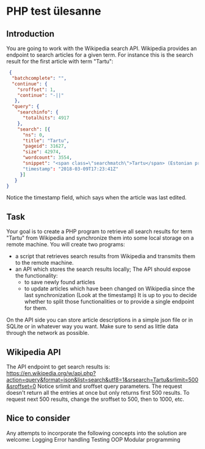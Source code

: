 # PHP test ülesanne

## Introduction

You are going to work with the Wikipedia search API. Wikipedia provides an endpoint to search articles for a given term. For instance this is the search result for the first
article with term "Tartu":
```json
 {
  "batchcomplete": "",
  "continue": {
    "sroffset": 1,
    "continue": "-||"
   },
  "query": {
    "searchinfo": {
      "totalhits": 4917
    },
    "search": [{
      "ns": 0,
      "title": "Tartu",
      "pageid": 31627,
      "size": 42974,
      "wordcount": 3554,
      "snippet": "<span class=\"searchmatch\">Tartu</span> (Estonian pronunciation: [<span class=\"searchmatch\">ˈtɑrtˑu</span>], So"
      "timestamp": "2018-03-09T17:23:41Z"
     }]
   }
}
```
Notice the timestamp field, which says when the article was last edited.

## Task
Your goal is to create a PHP program to retrieve all search results for term "Tartu" from Wikipedia and synchronize them into some local storage on a remote machine.
You will create two programs:
* a script that retrieves search results from Wikipedia and transmits them to the remote machine.
* an API which stores the search results locally; The API should expose the functionality: 
  * to save newly found articles
   * to update articles which have been changed on Wikipedia since the last synchronization (Look at the timestamp) It is up to you to          decide whether to split those functionalities or to provide a single endpoint for them.
   
On the API side you can store article descriptions in a simple json file or in SQLite or in whatever way you
want. Make sure to send as little data through the network as possible.

## Wikipedia API
The API endpoint to get search results is: https://en.wikipedia.org/w/api.php?action=query&format=json&list=search&utf8=1&srsearch=Tartu&srlimit=500&sroffset=0
Notice srlimit and sroffset query parameters. The request doesn't return all the entries at once but only returns first 500 results. To request next 500 results, change the
sroffset to 500, then to 1000, etc.

## Nice to consider
Any attempts to incorporate the following concepts into the solution are welcome:
Logging
Error handling
Testing
OOP
Modular programming
